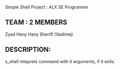 Simple Shell Project : ALX SE Programme

TEAM : 2 MEMBERS
------------------
Zyad Hany Hany
Sheriff Oladimeji


DESCRIPTION:
------------------
s_shell inteprets command with it arguments, if it exits.

